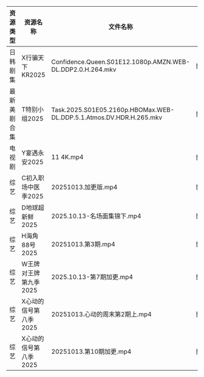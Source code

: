 | 资源类型   | 资源名称          | 文件名称                                                                | 分享链接                                 | 更新时间                |
| ------ | ------------- | ------------------------------------------------------------------- | ------------------------------------ | ------------------- |
| 日韩剧集   | X行骗天下KR2025   | Confidence.Queen.S01E12.1080p.AMZN.WEB-DL.DDP2.0.H.264.mkv          | https://pan.quark.cn/s/463fe5d8abf1  | 2025-10-13 01:28:29 |
| 最新美剧合集 | T特别小组2025     | Task.2025.S01E05.2160p.HBOMax.WEB-DL.DDP.5.1.Atmos.DV.HDR.H.265.mkv | https://www.alipan.com/s/YFYyfWPQ2Mf | 2025-10-13 13:04:41 |
| 电视剧    | Y宴遇永安2025     | 11 4K.mp4                                                           | https://www.alipan.com/s/VE78Z2R4ZAM | 2025-10-13 00:05:34 |
| 综艺     | C初入职场中医季2025  | 20251013.加更版.mp4                                                    | https://pan.quark.cn/s/869074432f49  | 2025-10-13 16:19:42 |
| 综艺     | D地球超新鲜2025    | 2025.10.13-名场面集锦下.mp4                                               | https://pan.quark.cn/s/7c7a70c32dd5  | 2025-10-13 12:29:07 |
| 综艺     | H海角88号2025    | 20251013.第3期.mp4                                                    | https://pan.quark.cn/s/6a6312f9dbbc  | 2025-10-13 12:30:11 |
| 综艺     | W王牌对王牌第九季2025 | 2025.10.13-第7期加更.mp4                                                | https://pan.quark.cn/s/b5f4a2ecde94  | 2025-10-13 12:33:32 |
| 综艺     | X心动的信号第八季2025 | 20251013.心动的周末第2期上.mp4                                              | https://pan.quark.cn/s/2ed22d9e58e2  | 2025-10-13 16:34:15 |
| 综艺     | X心动的信号第八季2025 | 20251013.第10期加更.mp4                                                 | https://pan.quark.cn/s/2ed22d9e58e2  | 2025-10-13 16:34:11 |
